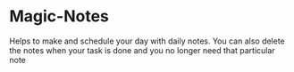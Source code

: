 # Magic-Notes
Helps to make and schedule your day with daily notes.
You can also delete the notes when your task is done and you no longer need that particular note
